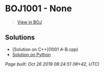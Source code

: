 # BOJ1001 - None

> [View in BOJ](https://www.acmicpc.net/problem/1001)

## Solutions
- [Solution on C++](1001 A-B.cpp)
- [Solution on Python](1001.py)


_Page built: Oct 26 2019 08:24:51 (W+42, UTC)_
